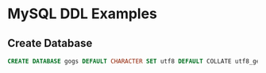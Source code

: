# MySQL DDL Examples

## Create Database

```sql
CREATE DATABASE gogs DEFAULT CHARACTER SET utf8 DEFAULT COLLATE utf8_general_ci;
```
